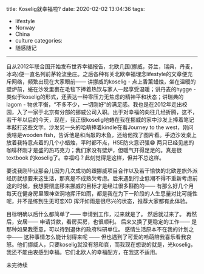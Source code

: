 title: Koselig就幸福啦?
date: 2020-02-02 13:04:36
tags:
- lifestyle
- Norway
- China
- culture
categories:
- 随感随记
---

自从2012年联合国开始发布世界幸福报告，北欧几国(挪威，芬兰，瑞典，丹麦，冰岛)便一直名列前茅轮流坐庄。之后各种有关北欧幸福理念lifestyle的文章便充斥网络，频繁出现在大家眼前—— 讲挪威的koselig - 点上香薰蜡烛，坐在温暖的壁炉前，蜷在沙发里裹在毛毯下捧着热饮与家人一起享受温暖；讲丹麦的hygge - 类似于koselig的形式，还表达一种零压力无焦虑的精神平和状态；讲瑞典的lagom - 物求平衡，“不多不少，一切刚好”的满足感。我也是在2012年走出校园，入了一家于北京有分部的挪威公司入职。出于对幸福的向往几经折腾，这不，若干年以后的今天，现在，我正很koselig地蜷在我在挪威的家中沙发上捧着笔记本敲打这些文字。沙发另一头的哈萌捧着kindle在看Journey to the west，刚问我啥是wooden fish，告诉他是和尚敲的木鱼，还给他找了图片看。手边沙发桌上放着我特意点着的几个小蜡烛，平时都不点，HSE防火意识强😁 两只已经见底的咖啡杯刚才是盛的热巧克力；我们家没有壁炉，但暖气开得足足的。真是很textbook 的koselig了。幸福吗？此刻觉得是这样，但并不总这样。

要说我刚毕业那会儿因为几次成功的跟挪威项目合作以及若干愉快的北欧差旅外派经历就想要来这生活，那真是不成熟欠考虑。后来遇到行业低潮不得不重新考虑前途的时候，我想要彻底移来挪威的目标才是经过很多斟酌的—— 有那么好几个月每天在健身房里眼神空洞地挥汗如雨，都是我在为下一阶段的人生思量对比可能性呢，并不是练到生无可恋XD 挥汗如雨是很尽兴的状态，推荐大家都有此体验。

目标明确以后什么都简单了—— 申请到工作，过来就是了。
然后就过来了。
再然后，安居—— 申请贷款，看房买房，也很顺利。
后来又换了更稳定的工作—— 是那种如果我愿意，可以待到退休的政府科研单位。
感情生活原本不在我的计划之中—— 这种事情怎么能计划得来呢 —— 但也遇到了可爱的哈萌陪我喜乐看我哀怒。他们挪威人，只要koselig就没有怒和哀，而我现在想说的就是，光koselig，我还不能由衷感到幸福。它们北欧人的幸福配方，在我这不适用。



未完待续

